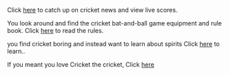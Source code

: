Click [here](http://www.espncricinfo.com) to catch up on cricket news and view live scores.

You look around and find the cricket bat-and-ball game equipment and rule book. 
Click [here](../cricket-rules/cricket-rule-book.md) to read the rules.

you find cricket boring and instead want to learn about spirits 
Click [here](../call-spirit/call-spirit.md) to learn..

If you meant you love Cricket the cricket,
Click [here](https://thumbs.dreamstime.com/z/cartoon-funny-cricket-illustration-52776604.jpg)